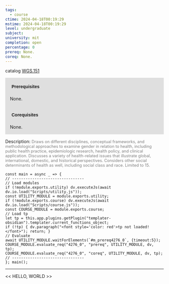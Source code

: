 ```yaml
---
tags:
  - course
ctime: 2024-04-18T00:19:29
mstime: 2024-04-18T00:19:29
level: undergraduate
subject: 
university: mit
completion: open
percentage: 0
prereq: None.
coreq: None.
---
```


catalog [WGS.151](http://student.mit.edu/catalog/mWGSa.html#WGS.151)

<span style="display: block; padding: 15px; background-color: rgb(100, 100, 100, 0.2);"><font id="m_prereq4276_0" style="display: block; font-family: Arial, sans-serif; font-weight: bold; padding: 5px">Prerequisites</font><br><span id="prereq4276_0">None.</span></span>
<span style="display: block; padding: 15px; background-color: rgb(100, 100, 100, 0.2);"><font id="m_coreq4276_0" style="display: block; font-family: Arial, sans-serif; font-weight: bold; padding: 5px">Corequisites</font><br><span id="coreq4276_0">None.</span></span>

<font style="">Description:</font>
<font style="color: grey; font-size: 0.8rem;">Draws on different disciplines, conceptual frameworks, and methodological approaches to examine gender in relation to health, including public health practice, epidemiologic research, health policy, and clinical application. Discusses a variety of health-related issues that illustrate global, international, domestic, and historical perspectives. Considers other social determinants of health as well, including social class and race. Limited to 15.</font>

```dataviewjs
const main = async _ => {
// --------------------------------
// Load modules
if (!module.exports.utility) dv.executeJs(await dv.io.load("Scripts/utility.js"));
const UTILITY_MODULE = module.exports.utility;
if (!module.exports.course) dv.executeJs(await dv.io.load("Scripts/course.js"));
const COURSE_MODULE = module.exports.course;
// Load tp
let tp = this.app.plugins.getPlugin("templater-obsidian").templater.current_functions_object;
if (!tp) { dv.paragraph("<font style='color: red'>tp not loaded!</font>"); return; }
// Evaluate
await UTILITY_MODULE.waitForElements(`#m_prereq4276_0`, {timeout:5});
COURSE_MODULE.evaluate_req("4276_0", "prereq", UTILITY_MODULE, dv, tp);
COURSE_MODULE.evaluate_req("4276_0", "coreq", UTILITY_MODULE, dv, tp);
// --------------------------------
}; main();
```

---

<< HELLO, WORLD >>
